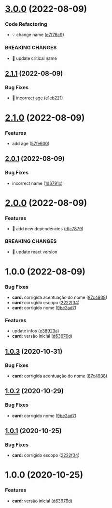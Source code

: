 # [3.0.0](https://github.com/jclondero/card/compare/v2.1.1...v3.0.0) (2022-08-09)


### Code Refactoring

* 💡 change name ([e7f76c9](https://github.com/jclondero/card/commit/e7f76c955e98fc84ee205a9740d21e06ca4c7e57))


### BREAKING CHANGES

* 🧨 update critical name

## [2.1.1](https://github.com/jclondero/card/compare/v2.1.0...v2.1.1) (2022-08-09)


### Bug Fixes

* 🐛 incorrect age ([e1eb221](https://github.com/jclondero/card/commit/e1eb2210b68c32ec75173b81f53ceed92225d580))

# [2.1.0](https://github.com/jclondero/card/compare/v2.0.1...v2.1.0) (2022-08-09)


### Features

* add age ([57fe600](https://github.com/jclondero/card/commit/57fe6001dbc4e4dc44f95810435cd1185a6cd3bb))

## [2.0.1](https://github.com/jclondero/card/compare/v2.0.0...v2.0.1) (2022-08-09)


### Bug Fixes

* incorrect name ([1d6791c](https://github.com/jclondero/card/commit/1d6791c379d6675cfddce5817779b4a11261e7d5))

# [2.0.0](https://github.com/jclondero/card/compare/v1.0.0...v2.0.0) (2022-08-09)


### Features

* 🎸 add new dependencies ([dfc7879](https://github.com/jclondero/card/commit/dfc78795689805aef84302cdaed654f17117f007))


### BREAKING CHANGES

* 🧨 update react version

# 1.0.0 (2022-08-09)


### Bug Fixes

* **card:** corrigida acentuação do nome ([87c4938](https://github.com/jclondero/card/commit/87c4938a36ce491e155e56e08df56f962cbacad9))
* **card:** corrigido escopo ([2222f34](https://github.com/jclondero/card/commit/2222f34379e695d7e148a49b8ede8b1ec2d0d31c))
* **card:** corrigido nome ([9be2ad7](https://github.com/jclondero/card/commit/9be2ad73b95433d0ec75697d021d4e324faa9b99))


### Features

* update infos ([e38923a](https://github.com/jclondero/card/commit/e38923ada0efe45a1965b350f46415bdf7b95220))
* **card:** versão inicial ([d63676d](https://github.com/jclondero/card/commit/d63676d2f972414971519c9c78a27db8c8fcbeb7))

## [1.0.3](https://github.com/americoneto1/card/compare/v1.0.2...v1.0.3) (2020-10-31)


### Bug Fixes

* **card:** corrigida acentuação do nome ([87c4938](https://github.com/americoneto1/card/commit/87c4938a36ce491e155e56e08df56f962cbacad9))

## [1.0.2](https://github.com/americoneto1/card/compare/v1.0.1...v1.0.2) (2020-10-29)


### Bug Fixes

* **card:** corrigido nome ([9be2ad7](https://github.com/americoneto1/card/commit/9be2ad73b95433d0ec75697d021d4e324faa9b99))

## [1.0.1](https://github.com/americoneto1/card/compare/v1.0.0...v1.0.1) (2020-10-25)


### Bug Fixes

* **card:** corrigido escopo ([2222f34](https://github.com/americoneto1/card/commit/2222f34379e695d7e148a49b8ede8b1ec2d0d31c))

# 1.0.0 (2020-10-25)


### Features

* **card:** versão inicial ([d63676d](https://github.com/americoneto1/card/commit/d63676d2f972414971519c9c78a27db8c8fcbeb7))
